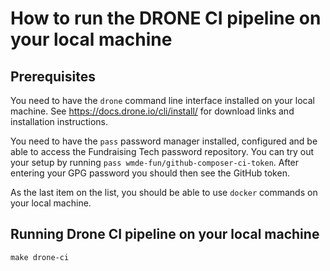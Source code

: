# How to run the DRONE CI pipeline on your local machine

## Prerequisites

You need to have the `drone` command line interface installed on your
local machine. See https://docs.drone.io/cli/install/ for download links
and installation instructions.

You need to have the `pass` password manager installed, configured and be
able to access the Fundraising Tech password repository. You can try out
your setup by running `pass wmde-fun/github-composer-ci-token`. After
entering your GPG password you should then see the GitHub token.

As the last item on the list, you should be able to use `docker` commands
on your local machine.

## Running Drone CI pipeline on your local machine


    make drone-ci


